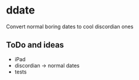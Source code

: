 ddate
=====

Convert normal boring dates to cool discordian ones


ToDo and ideas
--------------

- iPad
- discordian -> normal dates
- tests
